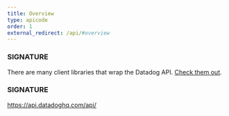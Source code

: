 ```yaml
---
title: Overview
type: apicode
order: 1
external_redirect: /api/#overview
---
```

### SIGNATURE
There are many client libraries that wrap the Datadog API. [Check them out][1].

### SIGNATURE
https://api.datadoghq.com/api/

[1]: https://docs.datadoghq.com/developers/libraries/
